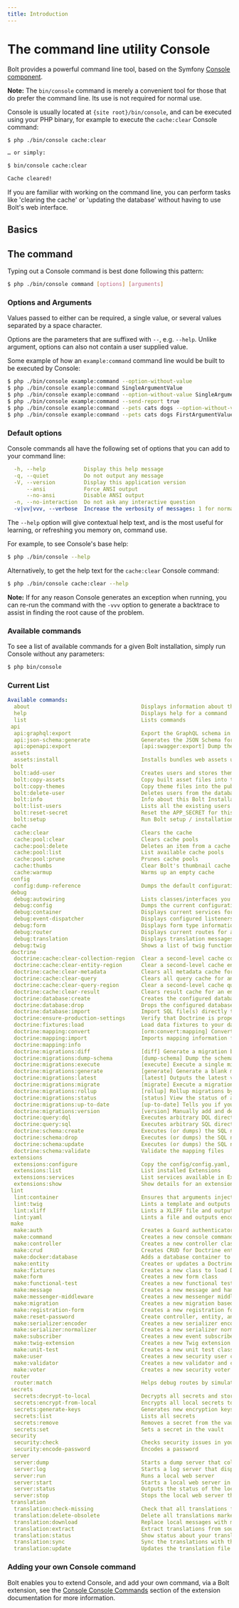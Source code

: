 ```yaml
---
title: Introduction
---
```

The command line utility Console
================================

Bolt provides a powerful command line tool, based on the Symfony
[Console component][console].

<p class="note"><strong>Note:</strong> The <code>bin/console</code> command is
merely a convenient tool for those that do prefer the command line. Its use is
not required for normal use.</p>

Console is usually located at `{site root}/bin/console`, and can be executed using your
PHP binary, for example to execute the `cache:clear` Console command:

```bash
$ php ./bin/console cache:clear

… or simply:

$ bin/console cache:clear

Cache cleared!
```

If you are familiar with working on the command line, you can perform tasks
like 'clearing the cache' or 'updating the database' without having to use
Bolt's web interface.

## Basics

## The command

Typing out a Console command is best done following this pattern:

```bash
$ php ./bin/console command [options] [arguments]
```

### Options and Arguments

Values passed to either can be required, a single value, or several values
separated by a space character.

Options are the parameters that are suffixed with `--`, e.g. `--help`. Unlike
argument, options can also not contain a user supplied value.

Some example of how an `example:command` command line would be built to be
executed by Console:

```bash
$ php ./bin/console example:command --option-without-value
$ php ./bin/console example:command SingleArgumentValue
$ php ./bin/console example:command --option-without-value SingleArgumentValue
$ php ./bin/console example:command --send-report true
$ php ./bin/console example:command --pets cats dogs --option-without-value
$ php ./bin/console example:command --pets cats dogs FirstArgumentValue SecondArgumentValue
```

### Default options

Console commands all have the following set of options that you can add to your
command line:

```yaml
  -h, --help            Display this help message
  -q, --quiet           Do not output any message
  -V, --version         Display this application version
      --ansi            Force ANSI output
      --no-ansi         Disable ANSI output
  -n, --no-interaction  Do not ask any interactive question
  -v|vv|vvv, --verbose  Increase the verbosity of messages: 1 for normal output, 2 for more verbose output and 3 for debug
```

The `--help` option will give contextual help text, and is the most useful for
learning, or refreshing you memory on, command use.

For example, to see Console's base help:

```bash
$ php ./bin/console --help
```

Alternatively, to get the help text for the `cache:clear` Console command:

```bash
$ php ./bin/console cache:clear --help
```

<p class="note"><strong>Note:</strong> If for any reason Console generates an
exception when running, you can re-run the command with the <code>-vvv</code>
option to generate a backtrace to assist in finding the root cause of the
problem.</p>

### Available commands

To see a list of available commands for a given Bolt installation, simply run
Console without any parameters:

```bash
$ php bin/console
```

### Current List

```yaml
Available commands:
  about                                   Displays information about the current project
  help                                    Displays help for a command
  list                                    Lists commands
 api
  api:graphql:export                      Export the GraphQL schema in Schema Definition Language (SDL)
  api:json-schema:generate                Generates the JSON Schema for a resource operation.
  api:openapi:export                      [api:swagger:export] Dump the OpenAPI documentation
 assets
  assets:install                          Installs bundles web assets under a public directory
 bolt
  bolt:add-user                           Creates users and stores them in the database
  bolt:copy-assets                        Copy built asset files into the project root
  bolt:copy-themes                        Copy theme files into the public/themes folder
  bolt:delete-user                        Deletes users from the database
  bolt:info                               Info about this Bolt Installation
  bolt:list-users                         Lists all the existing users
  bolt:reset-secret                       Reset the APP_SECRET for this Bolt site.
  bolt:setup                              Run Bolt setup / installation commands
 cache
  cache:clear                             Clears the cache
  cache:pool:clear                        Clears cache pools
  cache:pool:delete                       Deletes an item from a cache pool
  cache:pool:list                         List available cache pools
  cache:pool:prune                        Prunes cache pools
  cache:thumbs                            Clear Bolt's thumbnail cache folder
  cache:warmup                            Warms up an empty cache
 config
  config:dump-reference                   Dumps the default configuration for an extension
 debug
  debug:autowiring                        Lists classes/interfaces you can use for autowiring
  debug:config                            Dumps the current configuration for an extension
  debug:container                         Displays current services for an application
  debug:event-dispatcher                  Displays configured listeners for an application
  debug:form                              Displays form type information
  debug:router                            Displays current routes for an application
  debug:translation                       Displays translation messages information
  debug:twig                              Shows a list of twig functions, filters, globals and tests
 doctrine
  doctrine:cache:clear-collection-region  Clear a second-level cache collection region
  doctrine:cache:clear-entity-region      Clear a second-level cache entity region
  doctrine:cache:clear-metadata           Clears all metadata cache for an entity manager
  doctrine:cache:clear-query              Clears all query cache for an entity manager
  doctrine:cache:clear-query-region       Clear a second-level cache query region
  doctrine:cache:clear-result             Clears result cache for an entity manager
  doctrine:database:create                Creates the configured database
  doctrine:database:drop                  Drops the configured database
  doctrine:database:import                Import SQL file(s) directly to Database.
  doctrine:ensure-production-settings     Verify that Doctrine is properly configured for a production environment
  doctrine:fixtures:load                  Load data fixtures to your database
  doctrine:mapping:convert                [orm:convert:mapping] Convert mapping information between supported formats
  doctrine:mapping:import                 Imports mapping information from an existing database
  doctrine:mapping:info
  doctrine:migrations:diff                [diff] Generate a migration by comparing your current database to your mapping information.
  doctrine:migrations:dump-schema         [dump-schema] Dump the schema for your database to a migration.
  doctrine:migrations:execute             [execute] Execute a single migration version up or down manually.
  doctrine:migrations:generate            [generate] Generate a blank migration class.
  doctrine:migrations:latest              [latest] Outputs the latest version number
  doctrine:migrations:migrate             [migrate] Execute a migration to a specified version or the latest available version.
  doctrine:migrations:rollup              [rollup] Rollup migrations by deleting all tracked versions and insert the one version that exists.
  doctrine:migrations:status              [status] View the status of a set of migrations.
  doctrine:migrations:up-to-date          [up-to-date] Tells you if your schema is up-to-date.
  doctrine:migrations:version             [version] Manually add and delete migration versions from the version table.
  doctrine:query:dql                      Executes arbitrary DQL directly from the command line
  doctrine:query:sql                      Executes arbitrary SQL directly from the command line.
  doctrine:schema:create                  Executes (or dumps) the SQL needed to generate the database schema
  doctrine:schema:drop                    Executes (or dumps) the SQL needed to drop the current database schema
  doctrine:schema:update                  Executes (or dumps) the SQL needed to update the database schema to match the current mapping metadata
  doctrine:schema:validate                Validate the mapping files
 extensions
  extensions:configure                    Copy the config/config.yaml, config/services.yaml and config/routes.yaml files from extensions.
  extensions:list                         List installed Extensions
  extensions:services                     List services available in Extensions
  extensions:show                         Show details for an extension
 lint
  lint:container                          Ensures that arguments injected into services match type declarations
  lint:twig                               Lints a template and outputs encountered errors
  lint:xliff                              Lints a XLIFF file and outputs encountered errors
  lint:yaml                               Lints a file and outputs encountered errors
 make
  make:auth                               Creates a Guard authenticator of different flavors
  make:command                            Creates a new console command class
  make:controller                         Creates a new controller class
  make:crud                               Creates CRUD for Doctrine entity class
  make:docker:database                    Adds a database container to your docker-compose.yaml file.
  make:entity                             Creates or updates a Doctrine entity class, and optionally an API Platform resource
  make:fixtures                           Creates a new class to load Doctrine fixtures
  make:form                               Creates a new form class
  make:functional-test                    Creates a new functional test class
  make:message                            Creates a new message and handler
  make:messenger-middleware               Creates a new messenger middleware
  make:migration                          Creates a new migration based on database changes
  make:registration-form                  Creates a new registration form system
  make:reset-password                     Create controller, entity, and repositories for use with symfonycasts/reset-password-bundle.
  make:serializer:encoder                 Creates a new serializer encoder class
  make:serializer:normalizer              Creates a new serializer normalizer class
  make:subscriber                         Creates a new event subscriber class
  make:twig-extension                     Creates a new Twig extension class
  make:unit-test                          Creates a new unit test class
  make:user                               Creates a new security user class
  make:validator                          Creates a new validator and constraint class
  make:voter                              Creates a new security voter class
 router
  router:match                            Helps debug routes by simulating a path info match
 secrets
  secrets:decrypt-to-local                Decrypts all secrets and stores them in the local vault
  secrets:encrypt-from-local              Encrypts all local secrets to the vault
  secrets:generate-keys                   Generates new encryption keys
  secrets:list                            Lists all secrets
  secrets:remove                          Removes a secret from the vault
  secrets:set                             Sets a secret in the vault
 security
  security:check                          Checks security issues in your project dependencies
  security:encode-password                Encodes a password
 server
  server:dump                             Starts a dump server that collects and displays dumps in a single place
  server:log                              Starts a log server that displays logs in real time
  server:run                              Runs a local web server
  server:start                            Starts a local web server in the background
  server:status                           Outputs the status of the local web server
  server:stop                             Stops the local web server that was started with the server:start command
 translation
  translation:check-missing               Check that all translations for a given locale are extracted.
  translation:delete-obsolete             Delete all translations marked as obsolete.
  translation:download                    Replace local messages with messages from remote
  translation:extract                     Extract translations from source code.
  translation:status                      Show status about your translations.
  translation:sync                        Sync the translations with the remote storage
  translation:update                      Updates the translation file
```


### Adding your own Console command

Bolt enables you to extend Console, and add your own command, via a Bolt extension,
see the [Console Console Commands][Console-extension] section of the extension
documentation for more information.

[console]: http://symfony.com/doc/2.8/components/console.html
[Console-extension]: ../extensions/intermediate/Console-commands

